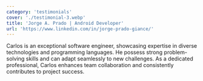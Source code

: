 ```yaml
---
category: 'testimonials'
cover: './testimonial-3.webp'
title: 'Jorge A. Prado | Android Developer'
url: 'https://www.linkedin.com/in/jorge-prado-giance/'
---
```


Carlos is an exceptional software engineer, showcasing expertise in diverse technologies and programming languages. He possess strong problem-solving skills and can adapt seamlessly to new challenges. As a dedicated professional, Carlos enhances team collaboration and consistently contributes to project success.
